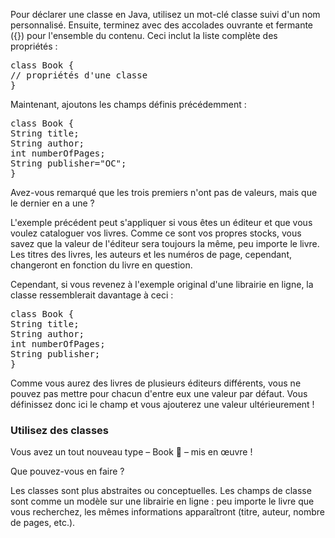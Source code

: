 Pour déclarer une classe en Java, utilisez un mot-clé classe suivi d'un nom personnalisé. Ensuite, terminez avec des accolades ouvrante et fermante ({}) pour l'ensemble du contenu. Ceci inclut la liste complète des propriétés :

<pre>class Book {
// propriétés d'une classe
}
</pre>

Maintenant, ajoutons les champs définis précédemment :

<pre>class Book {
String title;
String author;
int numberOfPages; 
String publisher="OC";
}
</pre>

Avez-vous remarqué que les trois premiers n'ont pas de valeurs, mais que le dernier en a une ?

L'exemple précédent peut s'appliquer si vous êtes un éditeur et que vous voulez cataloguer vos livres. Comme ce sont vos propres stocks, vous savez que la valeur de l'éditeur sera toujours la même, peu importe le livre. Les titres des livres, les auteurs et les numéros de page, cependant, changeront en fonction du livre en question.

Cependant, si vous revenez à l'exemple original d'une librairie en ligne, la classe ressemblerait davantage à ceci :

<pre>class Book {
String title;
String author;
int numberOfPages;
String publisher; 
}
</pre>

Comme vous aurez des livres de plusieurs éditeurs différents, vous ne pouvez pas mettre pour chacun d'entre eux une valeur par défaut. Vous définissez donc ici le champ et vous ajouterez une valeur ultérieurement !

### **Utilisez des classes**

Vous avez un tout nouveau type – Book 📖 – mis en œuvre !

Que pouvez-vous en faire ?

Les classes sont plus abstraites ou conceptuelles. Les champs de classe sont comme un modèle sur une librairie en ligne : peu importe le livre que vous recherchez, les mêmes informations apparaîtront (titre, auteur, nombre de pages, etc.).

